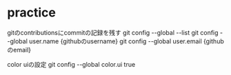 practice
========
gitのcontributionsにcommitの記録を残す
git config --global --list
git config --global user.name {githubのusername}
git config --global user.email {githubのemail}

color uiの設定
git config --global color.ui true
